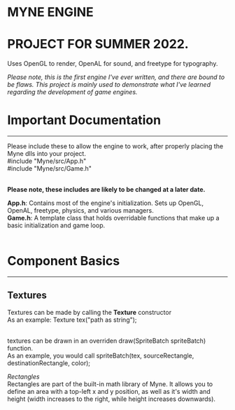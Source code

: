 # MYNE ENGINE<br>
# PROJECT FOR SUMMER 2022.<br>
Uses OpenGL to render, OpenAL for sound, and freetype for typography.<br>

<em>Please note, this is the first engine I've ever written, and there are bound to be flaws. This project is mainly used to demonstrate what I've learned regarding the development of game engines.</em><br>


# Important Documentation <br>
<hr>
Please include these to allow the engine to work, after properly placing the Myne dlls into your project.<br>
#include "Myne/src/App.h"<br>
#include "Myne/src/Game.h"<br><br>

<b>Please note, these includes are likely to be changed at a later date.</b><br>

<b>App.h</b>: Contains most of the engine's initialization. Sets up OpenGL, OpenAL, freetype, physics, and various managers.<br>
<b>Game.h</b>: A template class that holds overridable functions that make up a basic initialization and game loop.<br><br>

# Component Basics <br>
<hr>

<h2><b>Textures</b></h2>

Textures can be made by calling the <b>Texture</b> constructor <br>
As an example: Texture tex("path as string");<br><br>

textures can be drawn in an overriden draw(SpriteBatch spriteBatch) function.<br>
As an example, you would call spriteBatch(tex, sourceRectangle, destinationRectangle, color);<br>

<em>Rectangles</em><br>
Rectangles are part of the built-in math library of Myne. It allows you to define an area with a top-left x and y position, as well as it's width and height (width increases to the right, while height increases downwards).<br>







